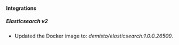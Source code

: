 #### Integrations
##### Elasticsearch v2
- Updated the Docker image to: *demisto/elasticsearch:1.0.0.26509*.
